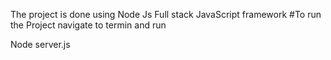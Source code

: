 The project is done using Node Js
Full stack JavaScript framework
#To run the Project
navigate to termin and run

Node server.js
